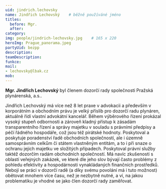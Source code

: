 ```yaml
---
uid: jindrich.lechovsky
name: Jindřich Lechovský	# běžně používáné jméno
titles:
  before: Mgr.
  after: 
category:
img: people/jindrich-lechovsky.jpg    # 165 x 220
heroImg: Prague_panorama.jpeg
partyUid: bezpp
description: 
teamDescription:
funkce:
mail:
- lechovsky@lbak.cz
mob:  		  
---
```


**Mgr. Jindřich Lechovský** byl členem dozorčí rady společnosti Pražská plynárenská, a.s..

Jindřich Lechovský má více než 8 let praxe v advokacii a především v korporátním a obchodním právu je velký příslib pro dozorčí radu plynáren, aktuálně řídí vlastní advokátní kancelář. Během výběrového řízení prokázal vysoký stupeň odbornosti a zároveň kladný přístup k zásadám transparentního řízení a správy majetku v souladu s právními předpisy a péčí řádného hospodáře, což jsou též pirátské hodnoty. Poskytoval a poskytuje poradenství řadě obchodních společností, ale i územně samosprávním celkům či státem vlastněným entitám, a to i při snaze o ochranu jejich majetku ve složitých případech. Poskytoval právní služby taktéž dozorčím radám obchodních společností. Má navíc zkušenosti s oblastí veřejných zakázek, ve které dle jeho slov bývají často problémy z pohledu efektivity a hospodárnosti vynakládaných finančních prostředků. Nebojí se práci v dozorčí radě (a díky svému povolání má i tuto možnost) obětovat mnohem více času, než je nezbytně nutné, a ví, na jakou problematiku je vhodné se jako člen dozorčí rady zaměřovat.
